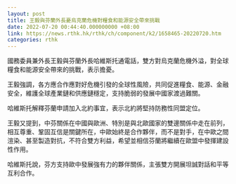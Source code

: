 ```yaml
---
layout: post
title: 王毅與芬蘭外長憂烏克蘭危機對糧食和能源安全帶來挑戰
date: 2022-07-20 00:44:40.000000000 +08:00
link: https://news.rthk.hk/rthk/ch/component/k2/1658465-20220720.htm
categories: rthk
---
```


國務委員兼外長王毅與芬蘭外長哈維斯托通電話，雙方對烏克蘭危機外溢，對全球糧食和能源安全帶來的挑戰，表示擔憂。

王毅強調，各方應合作應對好危機引發的全球性風險，共同促進糧食、能源、金融安全，維護全球產業鏈和供應鏈穩定，支持脆弱的發展中國家渡過難關。

哈維斯托解釋芬蘭申請加入北約事宜，表示北約將堅持防務性同盟定位。

王毅又提到，中芬關係在中國與歐洲、特別是與北歐國家的雙邊關係中走在前列，相互尊重、鞏固互信是關鍵所在，中歐始終是合作夥伴，而不是對手，在中歐之間渲染、甚至製造對抗，不符合雙方利益，希望並相信芬蘭將繼續在歐盟中發揮建設性作用。

哈維斯托說，芬方支持歐中發展強有力的夥伴關係，主張雙方開展坦誠對話和平等互利合作。
